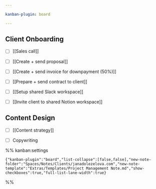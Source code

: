 ```yaml
---

kanban-plugin: board

---
```


## Client Onboarding

- [ ] [[Sales call]]
- [ ] [[Create + send proposal]]
- [ ] [[Create + send invoice for downpayment (50%)]]
- [ ] [[Prepare + send contract to client]]
- [ ] [[Setup shared Slack workspace]]
- [ ] [[Invite client to shared Notion workspace]]


## Content Design

- [ ] [[Content strategy]]
- [ ] Copywriting




%% kanban:settings
```
{"kanban-plugin":"board","list-collapse":[false,false],"new-note-folder":"Spaces/Notes/Clients/janadolezelova.com","new-note-template":"Extras/Templates/Project Management Note.md","show-checkboxes":true,"full-list-lane-width":true}
```
%%